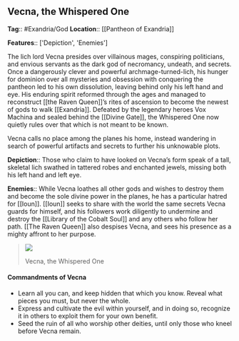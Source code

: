 ## Vecna, the Whispered One
**Tag**:: #Exandria/God
**Location**:: [[Pantheon of Exandria]]

**Features**:: ['Depiction', 'Enemies']

The lich lord Vecna presides over villainous mages, conspiring politicians, and envious servants as the dark god of necromancy, undeath, and secrets. Once a dangerously clever and powerful archmage-turned-lich, his hunger for dominion over all mysteries and obsession with conquering the pantheon led to his own dissolution, leaving behind only his left hand and eye. His enduring spirit reformed through the ages and managed to reconstruct [[the Raven Queen]]’s rites of ascension to become the newest of gods to walk [[Exandria]]. Defeated by the legendary heroes Vox Machina and sealed behind the [[Divine Gate]], the Whispered One now quietly rules over that which is not meant to be known.

Vecna calls no place among the planes his home, instead wandering in search of powerful artifacts and secrets to further his unknowable plots.

**Depiction**:: Those who claim to have looked on Vecna’s form speak of a tall, skeletal lich swathed in tattered robes and enchanted jewels, missing both his left hand and left eye.

**Enemies**:: While Vecna loathes all other gods and wishes to destroy them and become the sole divine power in the planes, he has a particular hatred for [[Ioun]]. [[Ioun]] seeks to share with the world the same secrets Vecna guards for himself, and his followers work diligently to undermine and destroy the [[Library of the Cobalt Soul]] and any others who follow her path. [[The Raven Queen]] also despises Vecna, and sees his presence as a mighty affront to her purpose.

> [![](https://media.dndbeyond.com/compendium-images/egtw/yDOyqyOocErRgYJK/01-24.png)](https://media.dndbeyond.com/compendium-images/egtw/yDOyqyOocErRgYJK/01-24.png)
> 
> Vecna, the Whispered One

#### Commandments of Vecna

-   Learn all you can, and keep hidden that which you know. Reveal what pieces you must, but never the whole.
-   Express and cultivate the evil within yourself, and in doing so, recognize it in others to exploit them for your own benefit.
-   Seed the ruin of all who worship other deities, until only those who kneel before Vecna remain.